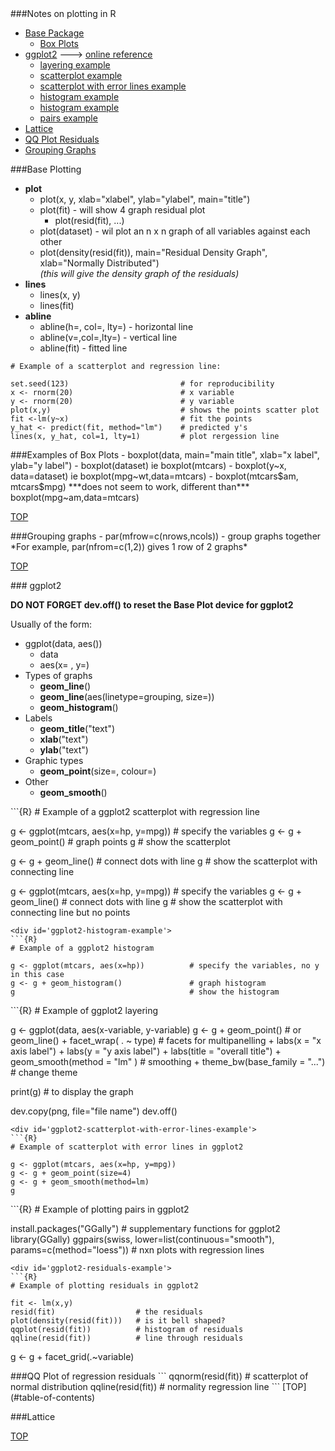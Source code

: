 <div id='table-of-contents'>
###Notes on plotting in R

- [Base Package](#base-plotting-package)
  - [Box Plots](#base-box-plots)
- [ggplot2](#ggplot2-plotting-package) ---\> <a href="http://docs.ggplot2.org/0.9.3.1/index.html" target=_blank>online reference
  + [layering example](#ggplot2-layering-example)
  + [scatterplot example](#ggplot2-scatterplot-example)
  + [scatterplot with error lines example](#ggplot2-scatterplot-with-error-lines-example)
  + [histogram example](#ggplot2-histogram-example)
  + [histogram example](#ggplot2-histogram-example)
  + [pairs example](#ggplot2-pairs-example)
- [Lattice](#lattice-plotting-package)
- [QQ Plot Residuals](#qqplot-residuals)
- [Grouping Graphs](#grouping-graphs)

<div id='base-plotting-package'/>
###Base Plotting 

- **plot**
  - plot(x, y, xlab="xlabel", ylab="ylabel", main="title")
  - plot(fit) - will show 4 graph residual plot
    - plot(resid(fit), ...)
  - plot(dataset) - wil plot an n x n graph of all variables against each other
  - plot(density(resid(fit)), main="Residual Density Graph", xlab="Normally Distributed")  
*(this will give the density graph of the residuals)*
- **lines**
  - lines(x, y)
  - lines(fit)
- **abline**
  - abline(h=, col=, lty=) - horizontal line
  - abline(v=,col=,lty=) - vertical line
  - abline(fit) - fitted line


```{R}
# Example of a scatterplot and regression line:

set.seed(123)                         # for reproducibility
x <- rnorm(20)                        # x variable
y <- rnorm(20)                        # y variable
plot(x,y)                             # shows the points scatter plot
fit <-lm(y~x)                         # fit the points
y_hat <- predict(fit, method="lm")    # predicted y's
lines(x, y_hat, col=1, lty=1)         # plot rergession line
```
<div id='base-box-plots'>
###Examples of Box Plots
- boxplot(data, main="main title", xlab="x label", ylab="y label")
- boxplot(dataset) ie boxplot(mtcars)
- boxplot(y~x, data=dataset) ie boxplot(mpg~wt,data=mtcars)
- boxplot(mtcars$am, mtcars$mpg) ***does not seem to work, different than*** boxplot(mpg~am,data=mtcars)

[TOP](#table-of-contents)

<div id='grouping-graphs'>
###Grouping graphs
- par(mfrow=c(nrows,ncols)) - group graphs together  
*For example, par(nfrom=c(1,2)) gives 1 row of 2 graphs*

[TOP](#table-of-contents)

<div id='ggplot2-plotting-package'/>
### ggplot2

**DO NOT FORGET dev.off() to reset the Base Plot device for ggplot2**

Usually of the form:
- ggplot(data, aes())
  + data
  + aes(x= , y=)
- Types of graphs
  + **geom_line**()
  + **geom_line**(aes(linetype=grouping, size=))
  + **geom_histogram**()
- Labels
  + **geom_title**("text")
  + **xlab**("text")
  + **ylab**("text")
- Graphic types
  + **geom_point**(size=, colour=)
- Other
  + **geom_smooth**()

<div id='ggplot2-scatterplot-example'>
```{R}
# Example of a ggplot2 scatterplot with regression line

g <- ggplot(mtcars, aes(x=hp, y=mpg))   # specify the variables
g <- g + geom_point()                   # graph points
g                                       # show the scatterplot

g <- g + geom_line()                    # connect dots with line
g                                       # show the scatterplot with connecting line

g <- ggplot(mtcars, aes(x=hp, y=mpg))   # specify the variables
g <- g + geom_line()                    # connect dots with line
g                                       # show the scatterplot with connecting line but no points
```
<div id='ggplot2-histogram-example'>
```{R}
# Example of a ggplot2 histogram

g <- ggplot(mtcars, aes(x=hp))          # specify the variables, no y in this case
g <- g + geom_histogram()               # graph histogram
g                                       # show the histogram
```

<div id='ggplot2-layering-example'>
```{R}
# Example of ggplot2 layering

g <- ggplot(data, aes(x-variable, y-variable)
g <- g + geom_point()  # or geom_line()
    + facet_wrap( . ~ type)           # facets for multipanelling
    + labs(x = "x axis label")
    + labs(y = "y axis label")
    + labs(title = "overall title")
    + geom_smooth(method = "lm" )     # smoothing
    + theme_bw(base_family = "...")   # change theme
    
print(g)      # to display the graph

dev.copy(png, file="file name")
dev.off()
```
<div id='ggplot2-scatterplot-with-error-lines-example'>
```{R}
# Example of scatterplot with error lines in ggplot2

g <- ggplot(mtcars, aes(x=hp, y=mpg))
g <- g + geom_point(size=4)
g <- g + geom_smooth(method=lm)
g
```

<div id='ggplot2-pairs-example'>
```{R}
# Example of plotting pairs in ggplot2

install.packages("GGally")                      # supplementary functions for ggplot2
library(GGally)
ggpairs(swiss, lower=list(continuous="smooth"), params=c(method="loess"))  # nxn plots with regression lines
```
<div id='ggplot2-residuals-example'>
```{R}
# Example of plotting residuals in ggplot2

fit <- lm(x,y)
resid(fit)                  # the residuals
plot(density(resid(fit)))   # is it bell shaped?
qqplot(resid(fit))          # histogram of residuals
qqline(resid(fit))          # line through residuals
```

g <- g + facet_grid(.~variable)

<div id='qqplot-residuals'>
###QQ Plot of regression residuals
```
qqnorm(resid(fit))    # scatterplot of normal distribution
qqline(resid(fit))    # normality regression line
```
[TOP](#table-of-contents)

###Lattice <div id='lattice-plotting-package'>

[TOP](#table-of-contents)
